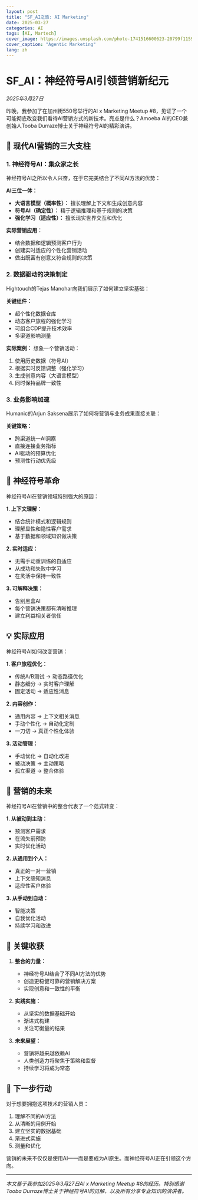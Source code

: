 ```yaml
---
layout: post
title: "SF_AI之旅: AI Marketing"
date: 2025-03-27
categories: AI
tags: [AI, Martech]
cover_image: https://images.unsplash.com/photo-1741516600623-20799f115964?q=80&w=3871&auto=format&fit=crop&ixlib=rb-4.0.3&ixid=M3wxMjA3fDB8MHxwaG90by1wYWdlfHx8fGVufDB8fHx8fA%3D%3D
cover_caption: "Agentic Marketing"
lang: zh
---
```


# SF_AI：神经符号AI引领营销新纪元

*2025年3月27日*

昨晚，我参加了在加州街550号举行的AI x Marketing Meetup #8，见证了一个可能彻底改变我们看待AI营销方式的新技术。亮点是什么？Amoeba AI的CEO兼创始人Tooba Durraze博士关于神经符号AI的精彩演讲。

## 🎯 现代AI营销的三大支柱

### 1. 神经符号AI：集众家之长

神经符号AI之所以令人兴奋，在于它完美结合了不同AI方法的优势：

**AI三位一体：**
- **大语言模型（概率性）：** 擅长理解上下文和生成创意内容
- **符号AI（确定性）：** 精于逻辑推理和基于规则的决策
- **强化学习（适应性）：** 擅长现实世界交互和优化

**实际营销应用：**
- 结合数据和逻辑预测客户行为
- 创建实时适应的个性化营销活动
- 做出既富有创意又符合规则的决策

### 2. 数据驱动的决策制定

Hightouch的Tejas Manohar向我们展示了如何建立坚实基础：

**关键组件：**
- 超个性化数据仓库
- 动态客户旅程的强化学习
- 可组合CDP提升技术效率
- 多渠道影响测量

**实际案例：**
想象一个营销活动：
1. 使用历史数据（符号AI）
2. 根据实时反馈调整（强化学习）
3. 生成创意内容（大语言模型）
4. 同时保持品牌一致性

### 3. 业务影响加速

Humanic的Arjun Saksena展示了如何将营销与业务成果直接关联：

**关键策略：**
- 跨渠道统一AI洞察
- 直接连接业务指标
- AI驱动的预算优化
- 预测性行动优先级

## 🌟 神经符号革命

神经符号AI在营销领域特别强大的原因：

**1. 上下文理解：**
- 结合统计模式和逻辑规则
- 理解显性和隐性客户需求
- 基于数据和领域知识做决策

**2. 实时适应：**
- 无需手动重训练的自适应
- 从成功和失败中学习
- 在灵活中保持一致性

**3. 可解释决策：**
- 告别黑盒AI
- 每个营销决策都有清晰推理
- 建立利益相关者信任

## 💡 实际应用

神经符号AI如何改变营销：

**1. 客户旅程优化：**
- 传统A/B测试 → 动态路径优化
- 静态细分 → 实时客户理解
- 固定活动 → 适应性消息

**2. 内容创作：**
- 通用内容 → 上下文相关消息
- 手动个性化 → 自动化定制
- 一刀切 → 真正个性化体验

**3. 活动管理：**
- 手动优化 → 自动化改进
- 被动决策 → 主动策略
- 孤立渠道 → 整合体验

## 🚀 营销的未来

神经符号AI在营销中的整合代表了一个范式转变：

**1. 从被动到主动：**
- 预测客户需求
- 在流失前预防
- 实时优化活动

**2. 从通用到个人：**
- 真正的一对一营销
- 上下文感知消息
- 适应性客户体验

**3. 从手动到自动：**
- 智能决策
- 自我优化活动
- 持续学习和改进

## 💭 关键收获

1. **整合的力量：**
   - 神经符号AI结合了不同AI方法的优势
   - 创造更稳健可靠的营销解决方案
   - 实现创意和一致性的平衡

2. **实践实施：**
   - 从坚实的数据基础开始
   - 渐进式构建
   - 关注可衡量的结果

3. **未来展望：**
   - 营销将越来越依赖AI
   - 人类创造力将聚焦于策略和监督
   - 持续学习将成为常态

## 🎯 下一步行动

对于想要拥抱这项技术的营销人员：
1. 理解不同的AI方法
2. 从清晰的用例开始
3. 建立坚实的数据基础
4. 渐进式实施
5. 测量和优化

营销的未来不仅仅是使用AI——而是要成为AI原生。而神经符号AI正在引领这个方向。

---
*本文基于我参加2025年3月27日AI x Marketing Meetup #8的经历。特别感谢Tooba Durraze博士关于神经符号AI的见解，以及所有分享专业知识的演讲者。*